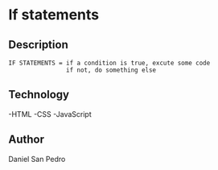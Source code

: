 # If statements

## Description

    IF STATEMENTS = if a condition is true, excute some code
                    if not, do something else

## Technology

-HTML
-CSS
-JavaScript

## Author

Daniel San Pedro
